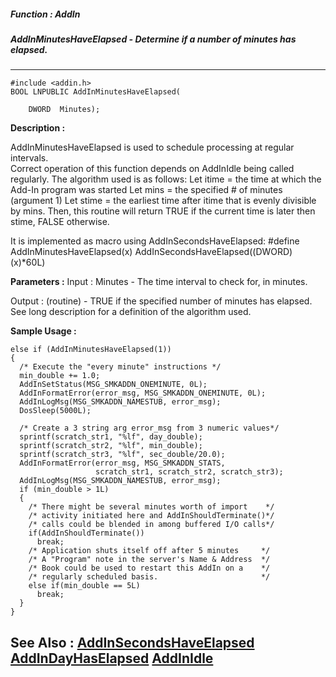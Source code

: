 ##### Function : AddIn
##### AddInMinutesHaveElapsed - Determine if a number of minutes has elapsed.
---
```
#include <addin.h>
BOOL LNPUBLIC AddInMinutesHaveElapsed(

	DWORD  Minutes);
```
**Description :**

AddInMinutesHaveElapsed is used to schedule processing at regular intervals.  
Correct operation of this function depends on AddInIdle being called 
regularly.  The algorithm used is as follows:
     Let itime = the time at which the Add-In program was started
     Let mins = the specified # of minutes (argument 1)
     Let stime = the earliest time after itime that is evenly divisible by mins.
Then, this routine will return TRUE if the current time is later then stime, 
FALSE otherwise.

It is implemented as macro using AddInSecondsHaveElapsed:
#define AddInMinutesHaveElapsed(x) AddInSecondsHaveElapsed((DWORD)(x)*60L)

**Parameters :**
Input :
Minutes  -  The time interval to check for, in minutes.

Output :
(routine)  -  TRUE if the specified number of minutes has elapsed.  See long description for a definition of the algorithm used.



**Sample Usage :**
```
else if (AddInMinutesHaveElapsed(1))
{
  /* Execute the "every minute" instructions */
  min_double += 1.0;
  AddInSetStatus(MSG_SMKADDN_ONEMINUTE, 0L);
  AddInFormatError(error_msg, MSG_SMKADDN_ONEMINUTE, 0L);
  AddInLogMsg(MSG_SMKADDN_NAMESTUB, error_msg);
  DosSleep(5000L);

  /* Create a 3 string arg error_msg from 3 numeric values*/
  sprintf(scratch_str1, "%lf", day_double);
  sprintf(scratch_str2, "%lf", min_double);
  sprintf(scratch_str3, "%lf", sec_double/20.0);
  AddInFormatError(error_msg, MSG_SMKADDN_STATS,
                   scratch_str1, scratch_str2, scratch_str3);
  AddInLogMsg(MSG_SMKADDN_NAMESTUB, error_msg);
  if (min_double > 1L)
  {
    /* There might be several minutes worth of import    */
    /* activity initiated here and AddInShouldTerminate()*/
    /* calls could be blended in among buffered I/O calls*/
    if(AddInShouldTerminate())
      break;
    /* Application shuts itself off after 5 minutes     */
    /* A "Program" note in the server's Name & Address  */
    /* Book could be used to restart this AddIn on a    */
    /* regularly scheduled basis.                       */
    else if(min_double == 5L)
      break;
  }
}
```
**See Also :**
[AddInSecondsHaveElapsed](/domino-c-api-docs/reference/Func/AddInSecondsHaveElapsed)
[AddInDayHasElapsed](/domino-c-api-docs/reference/Func/AddInDayHasElapsed)
[AddInIdle](/domino-c-api-docs/reference/Func/AddInIdle)
---
